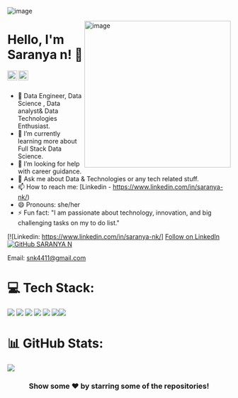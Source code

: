 ![image](https://user-images.githubusercontent.com/101964529/230787959-4d6f74eb-fa50-4922-823c-966e404eff35.png)


<img align="Right" img width="330" alt="image" src="![image](https://user-images.githubusercontent.com/101964529/230787978-527ae9e9-d3f3-40b2-bca1-3c328d0e5398.png)
">

# Hello, I'm Saranya n! 👋




<a href="https://www.linkedin.com/in/saranya-nk">
  <img align="left" alt="Suraj's Linkdein" width="22px" src="https://cdn.jsdelivr.net/npm/simple-icons@v3/icons/linkedin.svg" />
</a>
<a href="https://github.com/SARANYA-4411">
  <img align="left" alt="saranya's Github" width="22px" src="https://cdn.jsdelivr.net/npm/simple-icons@v3/icons/github.svg" />
</a>

<br/>
<br/>

- 🔭 Data Engineer, Data Science , Data analyst& Data Technologies Enthusiast.
- 🌱 I’m currently learning more about Full Stack Data Science.
- 🤔 I’m looking for help with career guidance.
- 💬 Ask me about Data & Technologies or any tech related stuff.
- 📫 How to reach me: [Linkedin - https://www.linkedin.com/in/saranya-nk/)
- 😄 Pronouns: she/her
- ⚡ Fun fact: "I am passionate about technology, innovation, and big challenging tasks on my to do list."

[![Linkedin: https://www.linkedin.com/in/saranya-nk/]
<a class="libutton" href="https://www.linkedin.com/comm/mynetwork/discovery-see-all?usecase=PEOPLE_FOLLOWS&followMember=suraj-kumar-372048203" target="_blank">Follow on LinkedIn</a>
[![GitHub SARANYA N](https://img.shields.io/github/followers/iampawan?label=follow&style=social)](https://github.com/SARANYA-4411)

Email: snk4411@gmail.com




# 💻 Tech Stack:
<img src="https://img.icons8.com/color/64/null/python--v1.png"/> <img src="https://img.icons8.com/external-itim2101-lineal-color-itim2101/64/null/external-big-data-big-data-itim2101-lineal-color-itim2101.png"/> <img src="https://img.icons8.com/stickers/70/null/sql.png"/> ![](https://cdn.icon-icons.com/icons2/2415/PNG/64/postgresql_plain_wordmark_logo_icon_146390.png) <img src="https://img.icons8.com/color/64/null/power-bi.png"/> <img src="https://img.icons8.com/external-wanicon-lineal-color-wanicon/64/null/external-visualization-big-data-wanicon-lineal-color-wanicon.png"/><img src="https://img.icons8.com/color/64/null/ms-excel.png"/> 


# 📊 GitHub Stats:
![](https://github-readme-streak-stats.herokuapp.com/?user=SARANYA-4411&theme=darcula&hide_border=false)<br/>

<!--
is a ✨ special ✨ repository because its `README.md` (this file) appears on your GitHub profile.
You can click the Preview link to take a look at your changes.
--->

<div align="center">

### Show some ❤️ by starring some of the repositories!

</div>
